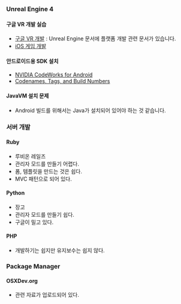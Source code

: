 ### Unreal Engine 4

#### 구글 VR 개발 실습

* [구글 VR 개발](https://docs.unrealengine.com/latest/KOR/Platforms/GoogleVR/index.html) : Unreal Engine 문서에 플랫폼 개발 관련 문서가 있습니다. 
* [iOS 게임 개발](https://docs.unrealengine.com/latest/KOR/Platforms/iOS/index.html)

#### 안드로이드용 SDK 설치

* [NVIDIA CodeWorks for Android](http://docs.nvidia.com/gameworks/index.html#developertools/mobile/codeworks_android/codeworks_for_android.htm)
* [Codenames, Tags, and Build Numbers](https://source.android.com/source/build-numbers.html)

#### JavaVM 설치 문제

* Android 빌드를 위해서는 Java가 설치되어 있어야 하는 것 같습니다. 

### 서버 개발

#### Ruby

* 루비온 레일즈
* 관리자 모드를 만들기 어렵다.
* 폼, 템플릿을 만드는 것은 쉽다.
* MVC 패턴으로 되어 있다.

#### Python

* 장고
* 관리자 모드를 만들기 쉽다.
* 구글이 밀고 있다.

#### PHP

* 개발하기는 쉽지만 유지보수는 쉽지 않다.

### Package Manager

#### OSXDev.org 

* 관련 자료가 업로드되어 있다.



